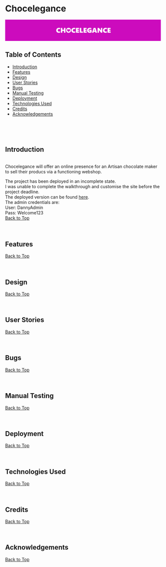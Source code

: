 # Chocelegance

![Hero Image](chocelegance-readme-hero.png)

## Table of Contents

* [Introduction](#introduction)
* [Features](#features)
* [Design](#design)
* [User Stories](#user-stories)
* [Bugs](#bugs)
* [Manual Testing](#manual-testing)
* [Deployment](#deployment)
* [Technologies Used](#technologies-used)
* [Credits](#credits)
* [Acknowledgements](#acknowledgements)
<br>
<br>
<br>

<!-- Introduction Section is below, with a 'Back to Top' anchor link, the link will be shown at the bottom of every section -->
## Introduction
<br>
Chocelegance will offer an online presence for an Artisan chocolate maker to sell their producs via a functioning webshop.

The project has been deployed in an incomplete state.
<br>
I was unable to complete the walkthrough and customise the site before the project deadline.
<br>
The deployed version can be found [here](https://chocelegance-8a274b710b0e.herokuapp.com/).
<br>
The admin credentials are:
<br>
User: DannyAdmin
<br>
Pass: Welcome123
<br>
[Back to Top](#chocelegance)
<br>
<br>
<br>



<!-------------------------------------------------------------------------------------------------------------------------------------------------------------------------------------------------------------------------------- FEATURES SECTION -->
## Features 



[Back to Top](#chocelegance)
<br>
<br>
<br>

<!--------------------------------------------------------------------------------------------------------------------------------------------------------------------------------------------------------------------------------- DESIGN SECTION -->
## Design 



[Back to Top](#chocelegance)
<br>
<br>
<br>


<!------------------------------------------------------------------------------------------------------------------------------------------------------------------------------------------------------------------------------ USER STORIES SECTION -->
## User Stories 



[Back to Top](#chocelegance)
<br>
<br>
<br>


<!----------------------------------------------------------------------------------------------------------------------------------------------------------------------------------------------------------------------------------- BUGS SECTION -->
## Bugs 




[Back to Top](#chocelegance)
<br>
<br>
<br>

<!---------------------------------------------------------------------------------------------------------------------------------------------------------------------------------------------------------------------------- MANUAL TESTING SECTION -->
## Manual Testing  



[Back to Top](#chocelegance)
<br>
<br>
<br>


<!------------------------------------------------------------------------------------------------------------------------------------------------------------------------------------------------------------------------ DEPLOYMENT SECTION -->
## Deployment 



[Back to Top](#chocelegance)
<br>
<br>
<br>


<!-------------------------------------------------------------------------------------------------------------------------------------------------------------------------------------------------------------------- TECHNOLOGIES USED SECTION -->
## Technologies Used 



[Back to Top](#chocelegance)
<br>
<br>
<br>

<!------------------------------------------------------------------------------------------------------------------------------------------------------------------------------------------------------------------- CREDITS SECTION -->
## Credits 


[Back to Top](#chocelegance)
<br>
<br>
<br>

<!-------------------------------------------------------------------------------------------------------------------------------------------------------------------------------------------------------------- ACKNOWLEDGEMENTS SECTION -->
## Acknowledgements 


[Back to Top](#chocelegance)
<br>
<br>
<br>